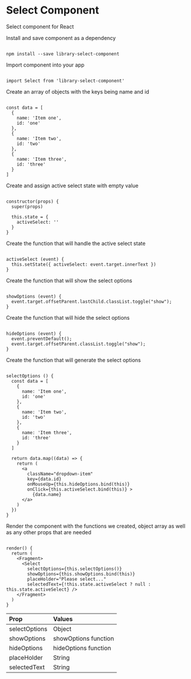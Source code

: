 
# Select Component

Select component for React

Install and save component as a dependency

```

npm install --save library-select-component

```

Import component into your app

```

import Select from 'library-select-component'

```

Create an array of objects with the keys being name and id

```

const data = [
  {
    name: 'Item one',
    id: 'one'
  },
  {
    name: 'Item two',
    id: 'two'
  },
  {
    name: 'Item three',
    id: 'three'
  }
]

```

Create and assign active select state with empty value

```

constructor(props) {
  super(props)

  this.state = {
    activeSelect: ''
  }
}

```

Create the function that will handle the active select state

```

activeSelect (event) {
  this.setState({ activeSelect: event.target.innerText })
}

```

Create the function that will show the select options

```

showOptions (event) {
  event.target.offsetParent.lastChild.classList.toggle("show");
}

```

Create the function that will hide the select options

```

hideOptions (event) {
  event.preventDefault();
  event.target.offsetParent.classList.toggle("show");
}

```

Create the function that will generate the select options

```

selectOptions () {
  const data = [
    {
      name: 'Item one',
      id: 'one'
    },
    {
      name: 'Item two',
      id: 'two'
    },
    {
      name: 'Item three',
      id: 'three'
    }
  ]

  return data.map((data) => {
    return (
      <a
        className="dropdown-item"
        key={data.id}
        onMouseUp={this.hideOptions.bind(this)}
        onClick={this.activeSelect.bind(this)} >
          {data.name}
      </a>
    )
  })
}

```

Render the component with the functions we created, object array as well as any other props that are needed

```

render() {
  return (
    <Fragment>
      <Select
        selectOptions={this.selectOptions()}
        showOptions={this.showOptions.bind(this)}
        placeHolder="Please select..."
        selectedText={!this.state.activeSelect ? null : this.state.activeSelect} />
    </Fragment>
  )
}

```


| Prop          | Values               |
| :------------ | :------------------- |
| selectOptions | Object               |
| showOptions   | showOptions function |
| hideOptions   | hideOptions function |
| placeHolder   | String               |
| selectedText  | String               |
